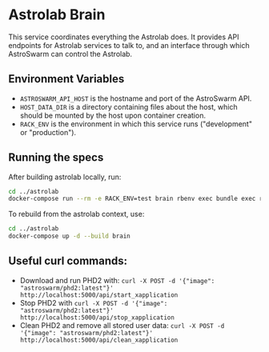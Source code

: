 # Astrolab Brain

This service coordinates everything the Astrolab does. It provides API endpoints for Astrolab services to talk to, and an interface through which AstroSwarm can control the Astrolab.

## Environment Variables

* `ASTROSWARM_API_HOST` is the hostname and port of the AstroSwarm API.
* `HOST_DATA_DIR` is a directory containing files about the host, which should be mounted by the host upon container creation.
* `RACK_ENV` is the environment in which this service runs ("development" or "production").

## Running the specs

After building astrolab locally, run:

```bash
cd ../astrolab
docker-compose run --rm -e RACK_ENV=test brain rbenv exec bundle exec rspec spec
```

To rebuild from the astrolab context, use:

```bash
cd ../astrolab
docker-compose up -d --build brain
```

## Useful curl commands:

* Download and run PHD2 with: `curl -X POST -d '{"image": "astroswarm/phd2:latest"}' http://localhost:5000/api/start_xapplication`
* Stop PHD2 with `curl -X POST -d '{"image": "astroswarm/phd2:latest"}' http://localhost:5000/api/stop_xapplication`
* Clean PHD2 and remove all stored user data: `curl -X POST -d '{"image": "astroswarm/phd2:latest"}' http://localhost:5000/api/clean_xapplication` 